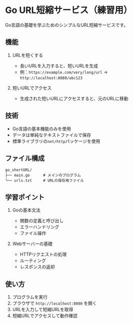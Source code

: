 # Go URL短縮サービス（練習用）

Go言語の基礎を学ぶためのシンプルなURL短縮サービスです。

## 機能

1. URLを短くする
   - 長いURLを入力すると、短いURLを生成
   - 例：`https://example.com/very/long/url` → `http://localhost:8080/abc123`

2. 短いURLでアクセス
   - 生成された短いURLにアクセスすると、元のURLに移動

## 技術

- Go言語の基本機能のみを使用
- データは単純なテキストファイルで保存
- 標準ライブラリの`net/http`パッケージを使用

## ファイル構成

```
go_shortURL/
├── main.go      # メインのプログラム
└── urls.txt     # URLの保存用ファイル
```

## 学習ポイント

1. Goの基本文法
   - 関数の定義と呼び出し
   - エラーハンドリング
   - ファイル操作

2. Webサーバーの基礎
   - HTTPリクエストの処理
   - ルーティング
   - レスポンスの返却

## 使い方

1. プログラムを実行
2. ブラウザで `http://localhost:8080` を開く
3. URLを入力して短縮URLを取得
4. 短縮URLでアクセスして動作確認
